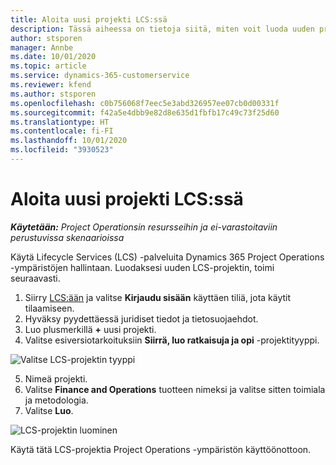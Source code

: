 ```yaml
---
title: Aloita uusi projekti LCS:ssä
description: Tässä aiheessa on tietoja siitä, miten voit luoda uuden projektin LCS:ssä Project Operations -ympäristöä varten.
author: stsporen
manager: Annbe
ms.date: 10/01/2020
ms.topic: article
ms.service: dynamics-365-customerservice
ms.reviewer: kfend
ms.author: stsporen
ms.openlocfilehash: c0b756068f7eec5e3abd326957ee07cb0d00331f
ms.sourcegitcommit: f42a5e4dbb9e82d8e635d1fbfb17c49c73f25d60
ms.translationtype: HT
ms.contentlocale: fi-FI
ms.lasthandoff: 10/01/2020
ms.locfileid: "3930523"
---
```

# <a name="start-a-new-project-in-lcs"></a>Aloita uusi projekti LCS:ssä

_**Käytetään:** Project Operationsin resursseihin ja ei-varastoitaviin perustuvissa skenaarioissa_

Käytä Lifecycle Services (LCS) -palveluita Dynamics 365 Project Operations -ympäristöjen hallintaan. Luodaksesi uuden LCS-projektin, toimi seuraavasti.

1. Siirry [LCS:ään](https://lcs.dynamics.com/Logon/Index) ja valitse **Kirjaudu sisään** käyttäen tiliä, jota käytit tilaamiseen.
2. Hyväksy pyydettäessä juridiset tiedot ja tietosuojaehdot.
3. Luo plusmerkillä **+** uusi projekti.
4. Valitse esiversiotarkoituksiin **Siirrä, luo ratkaisuja ja opi** -projektityyppi.

  ![Valitse LCS-projektin tyyppi](./media/create-lcs-1.png)

5. Nimeä projekti. 
6. Valitse **Finance and Operations** tuotteen nimeksi ja valitse sitten toimiala ja metodologia. 
7. Valitse **Luo**.

![LCS-projektin luominen](./media/create-lcs-2.png)

Käytä tätä LCS-projektia Project Operations -ympäristön käyttöönottoon.

